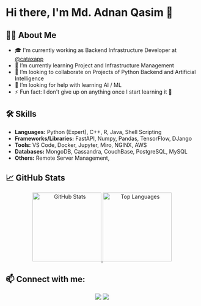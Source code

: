 # Hi there, I'm Md. Adnan Qasim 👋

## 👨‍💻 About Me
- 🎓 I'm currently working as Backend Infrastructure Developer at [@cataxapp](https://github.com/cataxapp)
- 🌱 I’m currently learning Project and Infrastructure Management 
- 👯 I’m looking to collaborate on Projects of Python Backend and Artificial Intelligence 
- 🤔 I’m looking for help with learning AI / ML 
- ⚡ Fun fact: I don't give up on anything once I start learning it 💪

## 🛠 Skills
- **Languages:** Python (Expert), C++, R, Java, Shell Scripting
- **Frameworks/Libraries:** FastAPI, Numpy, Pandas, TensorFlow, DJango
- **Tools:** VS Code, Docker, Jupyter, Miro, NGINX, AWS
- **Databases:** MongoDB, Cassandra, CouchBase, PostgreSQL, MySQL
- **Others:** Remote Server Management, 

## 📈 GitHub Stats

<p align="center">
<a href="https://github.com/adnan-qasim">
  <img src="https://github-readme-stats.vercel.app/api?username=adnan-qasim&show_icons=true&theme=algolia" alt="GitHub Stats" height="180em"/>
  <img src="https://github-readme-stats.vercel.app/api/top-langs/?username=adnan-qasim&theme=algolia&layout=compact" alt="Top Languages" height="180em"/>
</a>
</p>

## 📫 Connect with me:
<p align="center">
<a href="https://linkedin.com/in/adnan-qasim"><img src="https://img.shields.io/badge/-LinkedIn-%230077B5.svg?style=for-the-badge&logo=LinkedIn&logoColor=white"/></a>
<a href="mailto:contact@adnan-qasim.me"><img src="https://img.shields.io/badge/-Email-D14836.svg?style=for-the-badge&logo=Gmail&logoColor=white"/></a>
</p>

